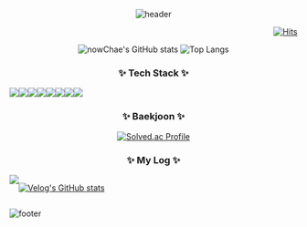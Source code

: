 <div align="center">
    
  ![header](https://capsule-render.vercel.app/api?type=venom&color=FFF9D0&height=240&text=ChaeCoding%20World&fontAlign=40&fontAlignY=45&desc=nowChae's%20github&descSize=20&descAlign=67&descAlignY=60&fontColor=A0DEFF&fontSize=45&animation=twinkling&stroke=5AB2FF)
  
<div align="right">
    
[![Hits](https://hits.seeyoufarm.com/api/count/incr/badge.svg?url=https://github.com/nowChae&count_bg=%23A0DEFF&title_bg=%235AB2FF&icon=&icon_color=%235F3C3C&title=hits&edge_flat=false)](https://hits.seeyoufarm.com)

</div>

![nowChae's GitHub stats](https://github-readme-stats.vercel.app/api?username=nowChae&show_icons=true&theme=solarized-light)
![Top Langs](https://github-readme-stats.vercel.app/api/top-langs/?username=nowChae&layout=compact&theme=solarized-light)

<h3 align="center">✨ Tech Stack ✨</h3>
<div style="display:flex; flex-direction:row;">
    <img src="https://img.shields.io/badge/java-007396?style=for-the-badge&logo=java&logoColor=white"> 
    <img src="https://img.shields.io/badge/python-3776AB?style=for-the-badge&logo=python&logoColor=white">    
    <img src="https://img.shields.io/badge/html5-E34F26?style=for-the-badge&logo=html5&logoColor=white"> 
    <img src="https://img.shields.io/badge/css-1572B6?style=for-the-badge&logo=css3&logoColor=white"> 
    <br> 
    <img src="https://img.shields.io/badge/javascript-F7DF1E?style=for-the-badge&logo=javascript&logoColor=black">
    <img src="https://img.shields.io/badge/mysql-4479A1?style=for-the-badge&logo=mysql&logoColor=white"> 
    <img src="https://img.shields.io/badge/node.js-339933?style=for-the-badge&logo=Node.js&logoColor=white">
    <img src="https://img.shields.io/badge/typescript-007ACC?style=for-the-badge&logo=typescript&logoColor=white">
    <br> 
    

</div>

<h3 align="center">✨ Baekjoon ✨</h3>

<div>
    
[![Solved.ac Profile](http://mazassumnida.wtf/api/v2/generate_badge?boj=lcw8447)](https://solved.ac/lcw8447/)

</div>

<h3 align="center">✨ My Log ✨</h3>
<div style="display:flex; flex-direction:row;">
    <a href="https://velog.io/@lcw8447">
        <img src="https://img.shields.io/badge/Velog-20c997?style=for-the-badge&logo=Vimeo&logoColor=white"> 
    </a>
     
[![Velog's GitHub stats](https://velog-readme-stats.vercel.app/api?name=lcw8447)](https://velog.io/@lcw8447/posts)
</div>

</div>

  ![footer](https://capsule-render.vercel.app/api?section=footer&type=waving&color=5AB2FF)

</div>

